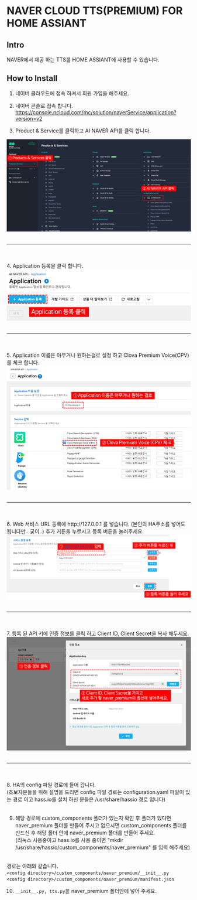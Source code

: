 # NAVER CLOUD TTS(PREMIUM) FOR HOME ASSIANT

## Intro
NAVER에서 제공 하는 TTS를 HOME ASSIANT에 사용할 수 있습니다.

## How to Install
1. 네이버 클라우드에 접속 하셔서 회원 가입을 해주세요.

2. 네이버 콘솔로 접속 합니다.
https://console.ncloud.com/mc/solution/naverService/application?version=v2


3. Product & Service를 클릭하고 AI·NAVER API를 클릭 합니다.
<img src="https://github.com/chohoo89/HomeAssiant_Componets/blob/master/image/naver_premium/1.jpg?raw=true">
<br><br><hr><br><br>
4. Application 등록을 클릭 합니다.
<img src="https://github.com/chohoo89/HomeAssiant_Componets/blob/master/image/naver_premium/2.jpg?raw=true">
<br><br><hr><br><br>
5. Application 이름은 아무거나 원하는걸로 설정 하고 Clova Premium Voice(CPV)를 체크 합니다.
<img src="https://github.com/chohoo89/HomeAssiant_Componets/blob/master/image/naver_premium/3.jpg?raw=true">
<br><br><hr><br><br>
6. Web 서비스 URL 등록에 http://127.0.0.1 를 넣습니다. (본인의 HA주소를 넣어도 됩니다만.. 궂이..) 추가 커튼을 누르시고 등록 버튼을 눌러주세요.
<img src="https://github.com/chohoo89/HomeAssiant_Componets/blob/master/image/naver_premium/4.jpg?raw=true">
<br><br><hr><br><br>
7. 등록 된 API 키에 인증 정보를 클릭 하고 Client ID, Client Secret을 복사 해두세요.
<img src="https://github.com/chohoo89/HomeAssiant_Componets/blob/master/image/naver_premium/5.jpg?raw=true">
<br><br><hr><br><br>
8. HA의 config 파일 경로에 들어 갑니다.<br>
   (초보자분들을 위해 설명을 드리면 config 파일 경로는 configuration.yaml 파일이 있는 경로 이고 hass.io를 설치 하신 분들은 /usr/share/hassio 경로 입니다)<br><br>
   
9. 해당 경로에 custom_components 폴더가 있는지 확인 후 폴더가 있다면 naver_premium 폴더를 만들어 주시고 없으시면 custom_components 폴더를 만드신 후 해당 폴더 안에 naver_premium 폴더를 만들어 주세요.<br>
(리눅스 사용중이고 hass.io를 사용 중이면 "mkdir /usr/share/hassio/custom_components/naver_premium" 를 입력 해주세요)<br><br>

경로는 아래와 같습니다.<br>
  `<config directory>/custom_components/naver_premium/__init__.py`<br>
  `<config directory>/custom_components/naver_premium/manifest.json`<br>

10. `__init__.py, tts.py`을 naver_premium 폴더안에 넣어 주세요.<br><br>
